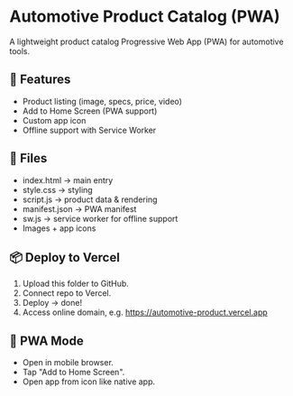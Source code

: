 # Automotive Product Catalog (PWA)

A lightweight product catalog Progressive Web App (PWA) for automotive tools.

## 🚀 Features
- Product listing (image, specs, price, video)
- Add to Home Screen (PWA support)
- Custom app icon
- Offline support with Service Worker

## 📂 Files
- index.html → main entry
- style.css → styling
- script.js → product data & rendering
- manifest.json → PWA manifest
- sw.js → service worker for offline support
- Images + app icons

## 📦 Deploy to Vercel
1. Upload this folder to GitHub.
2. Connect repo to Vercel.
3. Deploy → done!
4. Access online domain, e.g. https://automotive-product.vercel.app

## 📱 PWA Mode
- Open in mobile browser.
- Tap "Add to Home Screen".
- Open app from icon like native app.
